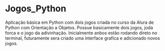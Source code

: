 # Jogos_Python
Aplicação básica em Python com dois jogos criada no curso da Alura de Python com Orientação a Objetos.
Possue basicamente dois jogos, joda forca e o jogo da adivinhação. Inicialmente anbos estão rodando direto no terminal, futuramente sera criado uma interface grafica e adicionado novos jogos.
